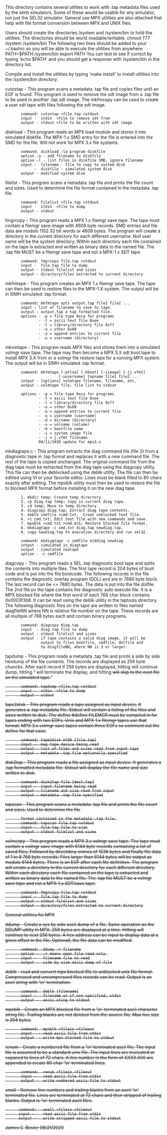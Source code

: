 This directory contains several utilites to work with .tap metadata
files used by the simh simulators.  Some of these would be usable
for any simulator, not just the SEL32 simulator.  General use MPX
utilities are also attached that help with file format conversion
between MPX and UNIX files.

Users should create the directories /system and /system/bin to hold
the utilities.  The directories should be world readable/writable.
chmod 777 /system /system/bin
The following two lines should be added to your ~/.bashrc so you
will be able to execute the utilities from anywhere:
PATH=$PATH:/system/bin
export PATH
You can test to see if correct by typing 'echo $PATH' and you
should get a response with /system/bin in the directory list.

Compile and install the utilities by typing 'make install' to
install utilities into the /system/bin directory.


cutostap - This program scans a metadata .tap file and copies files
           until an EOF is found.  This program is used to remove
           the sdt image from a .tap file to be used in another
           .tap sdt image.  The mkfmcopy can be used to create a
           user sdt tape with files following the sdt image.

           command: cutostap <file.tap >stdout
           input -  stdin  <file to remove sdt from
           output - stdout >file to be written with sdt image

diskload - This program reads an MPX load module and stores it into
           simulated diskfile.  The MPX-1.x SMD entry for the file
           is entered into the SMD for the file.  Will not work for
           MPX 3.x file systems.

           command: diskload -la program diskfile
           option -a - add filename to diskfile
           option -l - list files in diskfile SMD, ignore filename
           input -  filename - file to copy to system disk
                 -  diskfile - simulated system disk
           output - modified system disk

filelist - This program scans a metadata .tap file and prints the
           file count and sizes.  Used to determine the file
           format contained in the metadata .tap file.

           command: filelist <file.tap >stdout
           input -  stdin  <file to dump
           output - stdout

fmgrcopy - This program reads a MPX 1.x filemgr save tape.  The tape
           must contain a filemgr save image with 4608 byte records.
           SMD entries and file data are modulo 1152 32 bit words or
           4608 bytes.  The program will create a directory in the
           current directory for each different username.  Null user
           name will be the system directory.  Within each directory
           each file contained on the tape is extracted and written
           as binary data to the named file.  The .tap file MUST be
           a filemgr save tape and not a MPX-1.x SDT tape.

           command: fmgrcopy file.tap >stdout
           input -  file.tap file to dump
           output - stdout filelist and sizes
           output - directory/files extracted to current directory

mkfmtape - This program creates an MPX 1.x filemgr save tape.  The
           tape can then be used to restore files to the MPX-1.X
           system.  The output will be in SIMH simulated .tap format.

           command: mkfmtape opts output.tap file1 file2 ...
           input - list of filename to save to tape.
           output - output.tap a tap formatted file.
           options - -p = file type 0xca for programs
                   - -t = ascii text file 0xee
                   - -l = library/directory file 0xff
                   - -o = other 0x00
                   - -a = append entries to current file
                   - -u = username (directory)

mkvmtape - This program reads MPX files and stores them into a
           simulated volmgr save tape. The tape may then become
           a MPX 3.X sdt boot tape to install MPX 3.X from or a
           volmgr file restore tape for a running MPX system.
           The output will be in SIMH simulated .tap format.

           command: mkfmtape [-ptloa] [-bboot] [-iimage] [-jj.vfmt]
                            [-uusername] tapname file1 file2 ...
           intput - [options] volmtape filename, filename, etc.
           output - volmtape file, file list to stdout

           options - -p = file type 0xca for programs
                   - -t = ascii text file 0xee
                   - -l = library/directory file 0xff
                   - -o = other 0x00
                   - -a = append entries to current file
                   - -u = username (username)
                   - -d = dirname (directory)
                   - -v = volname (volume)
                   - -b = bootfile name
                   - -i = system image file
                   - -j = j.vfmt filename
                   04/11/2020 update for mpx3.x

mkdiagtape.c - This program extracts the diag command file (file 2)
           from a diagnostic tape in .tap format and replaces it
           with a new command file.  The rest of the tape is copied
           unchanged.  The original command file from the diag tape
           must be extracted from the diag tape using the diagcopy
           utility.  This file can then be deblocked using the deblk
           utility. The file can then be editied using VI or your
           favorite editor.  Lines must be blank filled to 80 chars
           exactly after editing.  The mpxblk utility must then be
           used to restore the file to blocked MPX format before
           installing it on the new diag tape.

           1. mkdir temp; Create temp directory.
           2. cp diag.tap temp; Copy in current diag tape.
           3. cd temp; Move to temp directory.
           4. diagcopy diag.tap; Extract diag tape contents.
           5. deblk cmdfile >cmd.txt;  Creat unblocked text file.
           6. vi cmd.txt; Edit text file with new commands and save.
           7. mpxblk <cmd.txt >cmd.blk; Restore blocked file format.
           8. mkdiagtape -c cmd.txt diag.tap newdiag.tap.
           9. copy newdiag.tap to execution directory and run sel32.

           command: mkdiagtape -c cmdfile olddiag newdiag
           intput - simulated in_diagtape
           output - simulated newtape
           option - -c cmdfile

diagcopy - This program reads a SEL .tap diagnostic boot tape and splits
           the contents into multiple files.  The first tape record
           is 204 bytes of boot code and is put into the file bootcode.
           The following records in the file contains the diagnostic
           overlay program (DOL) and are in 7680 byte block.  The last
           record can be <= 7680 bytes.  The data is put into the file
           dolfile.  The 2nd file on the tape contains the diagnostic
           auto execute file.  It is a MPX blocked file where the first
           word of each 768 char block contains 0x0003f3b8.  It can be
           read using the deblk utility in the taptools directory.
           The following diagnostic files on the tape are written to
           files named diagfileNN where NN is relative file number on
           the tape.  These records are all multiple of 768 bytes each
           and contain binary programs.

           command: diagcopy diag.tap
           input  - diag.tap file to dump
           output - stdout filelist and sizes
           output - if tape contains a valid diag image, it will be
                    output to files bootfile, cmdfile, dolfile and
                    to diagfileNN, where NN is 3 or larger.

tapdump -  This program reads a metadata .tap file and prints a side
           by side hexdump of the file contents.  The records are 
           displayed as 256 byte chuncks.  After each record if 256
           bytes are displayed, hitting <cr> will continue dump, 
           hitting <q> will terminate the display, and hitting <s>
           will skip to the next file on the simulated tape.

           command: tapdump <file.tap >stdout
           input -  stdin  <file to dump
           output - stdout

tape2disk - This program reads a tape assigned as input device.  It
           generates a .tap metadata file.  Stdout will contain a
           listing of the files and sizes written to disk.  The define
           #define FILEMGR must be compiled in for tapes ending with
           two EOFs.  Unix and MPX 1.x filemgr tapes use that format.
           MPX 3.x volmgr save tapes contain three EOFs so comment out
           the define for that case. 

           command: tape2disk mt00 [file.tap]
           input -  mag tape device being read
           output - list of files and sizes read from input tape
           output - metadata .tap file optionally specified

disk2tap - This program reads a file assigned as input device.  It
           generates a .tap formatted metadata file.  Stdout will
           display the file name and size written to disk.

           command: disk2tap file [dest.tap]
           input -  input filename being read
           output - filename and size read from input
           output - metadata .tap file specified

tapscan -  This program scans a metadata .tap file and prints the
           file count and sizes.  Used to determine the file

           format contained in the metadata .tap file.
           command: tapscan file.tap >stdout
           input -  file.tap file to scan
           output - stdout filelist and sizes

volmcopy - This program reads a MPX 3.x volmgr save tape.  The tape
           must contain a volmgr save image with 6144 byte records
           containing a list of saved files.  Followed by directdory
           entries of 1536 bytes and finally file data of 1 to 8 768
           byte records. Files larger than 6144 bytes will be output
           as modulo 6144 bytes.  There is an EOF after each file
           definition.  The program will create a directory in the
           current directory for each different directory. Within
           each directory each file contained on the tape is extracted
           and written as binary data to the named file.  The .tap
           file MUST be a volmgr save tape and not a MPX-1.x SDT/save
           tape.

           command: fmgrcopy file.tap >stdout
           input -  file.tap file to dump
           output - stdout filelist and sizes
           output - directory/files extracted to current directory

General utilities for MPX

ddump -    Create a sys by side ascii dump of a file.  Same operation
           as the DDUMP utility in MPX.  256 bytes are displayed at
           a time.  Hitting <cr> will continue to next 256 bytes.  A
           hex address can be input to display data at a given offset
           in the file.  Optionall, the file data can be modified.

           command:  ddump -r filename
           option -  -r means open file read only 
           input -   filename file to read
           output -  side by size ascii dump of file

deblk -    read and convert mpx blocked ifile to unblocked unix file
           format.  Compressed and uncompressed files records can be
           read.  Output is an ascii string with '\n' termination.

           command:  deblk [filename]
           input -   filename or if non specified, stdin
           output -  ascii sting to stdout

mpxblk -   Create an MPX blocked file from a '\n' terminated ascii
           character string file.  Trailing blanks are not deleted
           from the source file.  Max line size is 254 bytes.

           command:  mpxblk <filein >fileout
           input   - read ascii file from stdin
           output  - write mpx blocked file to stdout

renum -    Create a numbered file from a '\n' terminated ascii file.
           The input file is assumed to be a standard unix file.  The
           input lines are truncated or expaned to lines of 72 chars.
           A line number in the form of XXXX.000 are appended to
           create 80 char '\n' terminated lines.

           command:  renum <filein >fileout
           input -   read ascii file from stdin
           output -  write numbered ascii file to stdout

small -   Remove line numbers and trailing blanks from an ascii '\n'
          terminated file.  Lines are terminated at 72 chars and then
          stripped of trailing blanks.  Output is '\n' terminated
          ascii files.

          command:   small <filein >fileout
          input -    read ascii file from stdin
          output -   write stripped ascii file to stdout

James C. Bevier
08/21/2020

